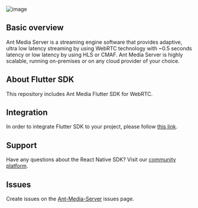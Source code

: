 ![image](https://user-images.githubusercontent.com/54481799/95862105-16cb0e00-0d6b-11eb-9087-88888889825d.png)

## Basic overview

Ant Media Server is a streaming engine software that provides adaptive, ultra low latency streaming by using 
WebRTC technology with ~0.5 seconds latency or low latency by using HLS or CMAF. Ant Media Server is highly scalable, 
running on-premises or on any cloud provider of your choice.

## About Flutter SDK

This repository includes Ant Media Flutter SDK for WebRTC. 

## Integration 

In order to integrate Flutter SDK to your project, please follow [this link](https://resources.antmedia.io/v1/docs/flutter-sdk).

## Support

Have any questions about the React Native SDK? Visit our [community platform](http://community.antmedia.io/).

## Issues

Create issues on the [Ant-Media-Server](https://github.com/ant-media/Ant-Media-Server/issues) issues page.

